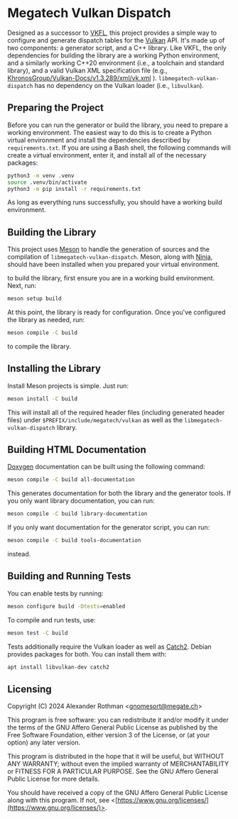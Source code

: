 # Megatech Vulkan Dispatch

Designed as a successor to [VKFL](https://github.com/gn0mesort/vkfl), this project provides a simple way to configure
and generate dispatch tables for the [Vulkan](https://www.vulkan.org/) API. It's made up of two components: a generator
script, and a <span class="nowrap">C++</span> library. Like VKFL, the only dependencies for building the library are a 
working Python environment, and a similarly working <span class="nowrap">C++20</span> environment (i.e., a toolchain
and standard library), and a valid Vulkan XML specification file (e.g.,
[KhronosGroup/Vulkan-Docs/v1.3.289/xml/vk.xml](https://raw.githubusercontent.com/KhronosGroup/Vulkan-Docs/v1.3.289/xml/vk.xml)
). `libmegatech-vulkan-dispatch` has no dependency on the Vulkan loader (i.e., `libvulkan`).

## Preparing the Project

Before you can run the generator or build the library, you need to prepare a working environment. The easiest way to
do this is to create a Python virtual environment and install the dependencies described by `requirements.txt`. If you
are using a Bash shell, the following commands will create a virtual environment, enter it, and install all of the
necessary packages:

```sh
python3 -m venv .venv
source .venv/bin/activate
python3 -m pip install -r requirements.txt
```

As long as everything runs successfully, you should have a working build environment.

## Building the Library

This project uses [Meson](https://mesonbuild.com/) to handle the generation of sources and the compilation of
`libmegatech-vulkan-dispatch`. Meson, along with [Ninja](https://ninja-build.org/), should have been installed when
you prepared your virtual environment.

to build the library, first ensure you are in a working build environment. Next, run:

```sh
meson setup build
```

At this point, the library is ready for configuration. Once you've configured the library as needed, run:

```sh
meson compile -C build
```

to compile the library.

## Installing the Library

Install Meson projects is simple. Just run:

```sh
meson install -C build
```

This will install all of the required header files (including generated header files) under
`$PREFIX/include/megatech/vulkan` as well as the `libmegatech-vulkan-dispatch` library.

## Building HTML Documentation

[Doxygen](https://www.doxygen.nl/index.html) documentation can be built using the following command:

```sh
meson compile -C build all-documentation
```

This generates documentation for both the library and the generator tools. If you only want library documentation,
you can run:

```sh
meson compile -C build library-documentation
```

If you only want documentation for the generator script, you can run:

```sh
meson compile -C build tools-documentation
```

instead.

## Building and Running Tests

You can enable tests by running:

```sh
meson configure build -Dtests=enabled
```

To compile and run tests, use:

```sh
meson test -C build
```

Tests additionally require the Vulkan loader as well as [Catch2](https://github.com/catchorg/Catch2). Debian provides
packages for both. You can install them with:

```sh
apt install libvulkan-dev catch2
```

## Licensing

Copyright (C) 2024 Alexander Rothman <[gnomesort@megate.ch](mailto:gnomesort@megate.ch)>

This program is free software: you can redistribute it and/or modify it under the terms of the GNU Affero General
Public License as published by the Free Software Foundation, either version 3 of the License, or (at your option) any
later version.

This program is distributed in the hope that it will be useful, but WITHOUT ANY WARRANTY; without even the implied
warranty of MERCHANTABILITY or FITNESS FOR A PARTICULAR PURPOSE. See the GNU Affero General Public License for more
details.

You should have received a copy of the GNU Affero General Public License along with this program. If not, see
<[https://www.gnu.org/licenses/](https://www.gnu.org/licenses/)>.


